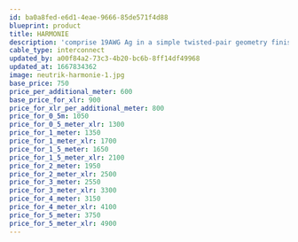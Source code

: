 ```yaml
---
id: ba0a8fed-e6d1-4eae-9666-85de571f4d88
blueprint: product
title: HARMONIE
description: 'comprise 19AWG Ag in a simple twisted-pair geometry finished as a tri-braid. It is evenly balanced, affordable, with fine clarity, staging, and octave-to-octave coherence.'
cable_type: interconnect
updated_by: a00f84a2-73c3-4b20-bc6b-8ff14df49968
updated_at: 1667834362
image: neutrik-harmonie-1.jpg
base_price: 750
price_per_additional_meter: 600
base_price_for_xlr: 900
price_for_xlr_per_additional_meter: 800
price_for_0_5m: 1050
price_for_0_5_meter_xlr: 1300
price_for_1_meter: 1350
price_for_1_meter_xlr: 1700
price_for_1_5_meter: 1650
price_for_1_5_meter_xlr: 2100
price_for_2_meter: 1950
price_for_2_meter_xlr: 2500
price_for_3_meter: 2550
price_for_3_meter_xlr: 3300
price_for_4_meter: 3150
price_for_4_meter_xlr: 4100
price_for_5_meter: 3750
price_for_5_meter_xlr: 4900
---
```


